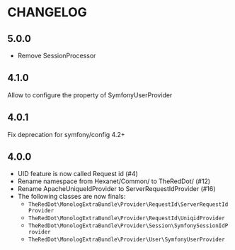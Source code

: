 # CHANGELOG

## 5.0.0

* Remove SessionProcessor

## 4.1.0

Allow to configure the property of SymfonyUserProvider

## 4.0.1

Fix deprecation for symfony/config 4.2+

## 4.0.0

* UID feature is now called Request id (#4)
* Rename namespace from Hexanet/Common/ to TheRedDot/ (#12)
* Rename ApacheUniqueIdProvider to ServerRequestIdProvider (#16)
* The following classes are now finals:
  * `TheRedDot\MonologExtraBundle\Provider\RequestId\ServerRequestIdProvider`
  * `TheRedDot\MonologExtraBundle\Provider\RequestId\UniqidProvider`
  * `TheRedDot\MonologExtraBundle\Provider\Session\SymfonySessionIdProvider`
  * `TheRedDot\MonologExtraBundle\Provider\User\SymfonyUserProvider`
